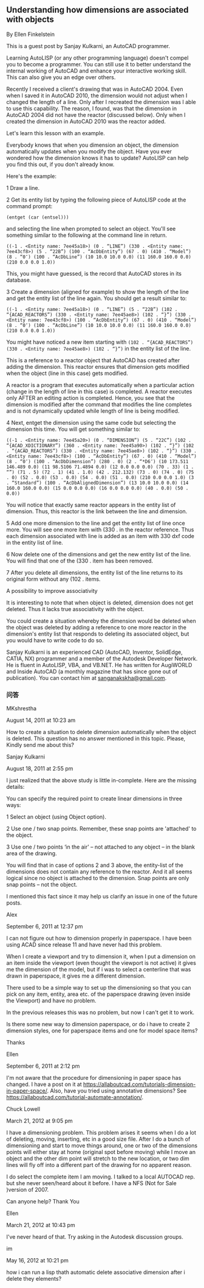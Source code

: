 ## Understanding how dimensions are associated with objects

By Ellen Finkelstein

This is a guest post by Sanjay Kulkarni, an AutoCAD programmer.

Learning AutoLISP (or any other programming language) doesn't compel you to become a programmer. You can still use it to better understand the internal working of AutoCAD and enhance your interactive working skill. This can also give you an edge over others.

Recently I received a client's drawing that was in AutoCAD 2004. Even when I saved it in AutoCAD 2010, the dimension would not adjust when I changed the length of a line. Only after I recreated the dimension was I able to use this capability. The reason, I found, was that the dimension in AutoCAD 2004 did not have the reactor (discussed below). Only when I created the dimension in AutoCAD 2010 was the reactor added.

Let's learn this lesson with an example.

Everybody knows that when you dimension an object, the dimension automatically updates when you modify the object. Have you ever wondered how the dimension knows it has to update? AutoLISP can help you find this out, if you don't already know.

Here's the example:

1 Draw a line.

2 Get its entity list by typing the following piece of AutoLISP code at the command prompt:

```
(entget (car (entsel)))
```

and selecting the line when prompted to select an object. You'll see something similar to the following at the command line in return.

```
((-1 . <Entity name: 7ee45a18>) (0 . “LINE”) (330 . <Entity name: 7ee43cf8>) (5 . “22B”) (100 . “AcDbEntity”) (67 . 0) (410 . “Model”) (8 . “0″) (100 . “AcDbLine”) (10 10.0 10.0 0.0) (11 160.0 160.0 0.0) (210 0.0 0.0 1.0))
```

This, you might have guessed, is the record that AutoCAD stores in its database.

3 Create a dimension (aligned for example) to show the length of the line and get the entity list of the line again. You should get a result similar to:

```
((-1 . <Entity name: 7ee45a18>) (0 . “LINE”) (5 . “22B”) (102 . “{ACAD_REACTORS”) (330 . <Entity name: 7ee45ae8>) (102 . “}”) (330 . <Entity name: 7ee43cf8>) (100 . “AcDbEntity”) (67 . 0) (410 . “Model”) (8 . “0″) (100 . “AcDbLine”) (10 10.0 10.0 0.0) (11 160.0 160.0 0.0) (210 0.0 0.0 1.0))
```

You might have noticed a new item starting with `(102 . “{ACAD_REACTORS”) (330 . <Entity name: 7ee45ae8>) (102 . “}”)` in the entity list of the line.

This is a reference to a reactor object that AutoCAD has created after adding the dimension. This reactor ensures that dimension gets modified when the object (line in this case) gets modified.

A reactor is a program that executes automatically when a particular action (change in the length of line in this case) is completed. A reactor executes only AFTER an editing action is completed. Hence, you see that the dimension is modified after the command that modifies the line completes and is not dynamically updated while length of line is being modified.

4 Next, entget the dimension using the same code but selecting the dimension this time. You will get something similar to:

```
((-1 . <Entity name: 7ee45a20>) (0 . “DIMENSION”) (5 . “22C”) (102 . “{ACAD_XDICTIONARY”) (360 . <Entity name: 7ee45a90>) (102 . “}”) (102 . “{ACAD_REACTORS”) (330 . <Entity name: 7ee45ae8>) (102 . “}”) (330 . <Entity name: 7ee43cf8>) (100 . “AcDbEntity”) (67 . 0) (410 . “Model”) (8 . “0″) (100 . “AcDbDimension”) (280 . 0) (2 . “*D6″) (10 173.511 146.489 0.0) (11 98.5106 71.4894 0.0) (12 0.0 0.0 0.0) (70 . 33) (1 . “”) (71 . 5) (72 . 1) (41 . 1.0) (42 . 212.132) (73 . 0) (74 . 0) (75 . 0) (52 . 0.0) (53 . 0.0) (54 . 0.0) (51 . 0.0) (210 0.0 0.0 1.0) (3 . “Standard”) (100 . “AcDbAlignedDimension”) (13 10.0 10.0 0.0) (14 160.0 160.0 0.0) (15 0.0 0.0 0.0) (16 0.0 0.0 0.0) (40 . 0.0) (50 . 0.0))
```

You will notice that exactly same reactor appears in the entity list of dimension. Thus, this reactor is the link between the line and dimension.

5 Add one more dimension to the line and get the entity list of line once more. You will see one more item with (330 . in the reactor reference. Thus each dimension associated with line is added as an item with 330 dxf code in the entity list of line.

6 Now delete one of the dimensions and get the new entity list of the line. You will find that one of the (330 . item has been removed.

7 After you delete all dimensions, the entity list of the line returns to its original form without any (102 . items.

A possibility to improve associativity

It is interesting to note that when object is deleted, dimension does not get deleted. Thus it lacks true associativity with the object.

You could create a situation whereby the dimension would be deleted when the object was deleted by adding a reference to one more reactor in the dimension's entity list that responds to deleting its associated object, but you would have to write code to do so.

Sanjay Kulkarni is an experienced CAD (AutoCAD, Inventor, SolidEdge, CATIA, NX) programmer and a member of the Autodesk Developer Network. He is fluent in AutoLISP, VBA, and VB.NET. He has written for AugiWORLD and Inside AutoCAD (a monthly magazine that has since gone out of publication). You can contact him at sanganakskha@gmail.com.

### 问答

MKshrestha

August 14, 2011 at 10:23 am

How to create a situation to delete dimension automatically when the object is deleted. This question has no answer mentioned in this topic. Please, Kindly send me about this?

Sanjay Kulkarni

August 18, 2011 at 2:55 pm

I just realized that the above study is little in-complete. Here are the missing details:

You can specify the required point to create linear dimensions in three ways:

1 Select an object (using Object option).

2 Use one / two snap points. Remember, these snap points are 'attached' to the object.

3 Use one / two points ‘in the air' – not attached to any object – in the blank area of the drawing.

You will find that in case of options 2 and 3 above, the entity-list of the dimensions does not contain any reference to the reactor. And it all seems logical since no object is attached to the dimension. Snap points are only snap points – not the object.

I mentioned this fact since it may help us clarify an issue in one of the future posts.

Alex

September 6, 2011 at 12:37 pm

I can not figure out how to dimension properly in paperspace. I have been using ACAD since release 11 and have never had this problem.

When I create a viewport and try to dimension it, when I put a dimension on an item inside the viewport (even thought the viewport is not active) it gives me the dimension of the model, but if i was to select a centerline that was drawn in paperspace, it gives me a different dimension.

There used to be a simple way to set up the dimensioning so that you can pick on any item, entity, area etc. of the paperspace drawing (even inside the Viewport) and have no problem.

In the previous releases this was no problem, but now I can't get it to work.

Is there some new way to dimension paperspace, or do i have to create 2 dimension styles, one for paperspace items and one for model space items?

Thanks

Ellen

September 6, 2011 at 2:12 pm

I'm not aware that the procedure for dimensioning in paper space has changed. I have a post on it at https://allaboutcad.com/tutorials-dimension-in-paper-space/. Also, have you tried using annotative dimensions? See https://allaboutcad.com/tutorial-automate-annotation/.

Chuck Lowell

March 21, 2012 at 9:05 pm

I have a dimensioning problem. This problem arises it seems when I do a lot of deleting, moving, inserting, etc in a good size file. After I do a bunch of dimensioning and start to move things around, one or two of the dimensions points will either stay at home (original spot before moving) while I move an object and the other dim point will stretch to the new location, or two dim lines will fly off into a different part of the drawing for no apparent reason.

I do select the complete item I am moving. I talked to a local AUTOCAD rep. but she never seen/heard about it before. I have a NFS (Not for Sale )version of 2007.

Can anyone help? Thank You

Ellen

March 21, 2012 at 10:43 pm

I've never heard of that. Try asking in the Autodesk discussion groups.

im

May 16, 2012 at 10:21 pm

how i can run a lisp thath automatic delete associative dimension after i delete they elements?